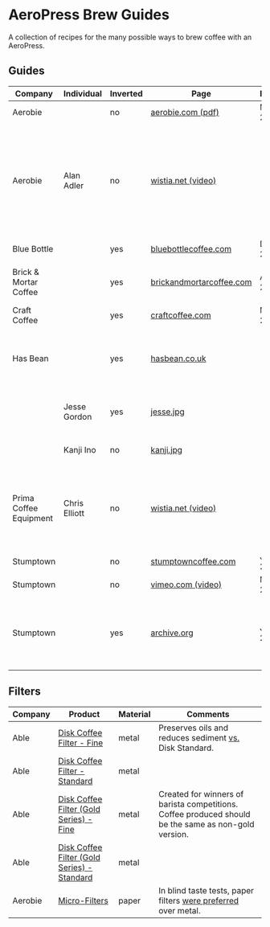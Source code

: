 # AeroPress Brew Guides

A collection of recipes for the many possible ways to brew coffee with an AeroPress.

## Guides

Company                 | Individual     | Inverted | Page                            | Published  | Comments
----------------------- | -------------- | -------- | ------------------------------- | ---------- | --------
Aerobie                 |                | no       | [aerobie.com (pdf)][5]          | Mar. 2016  |
Aerobie                 | Alan Adler     | no       | [wistia.net (video)][13]        |            | Similar to the official guide but with additional commentary from AeroPress founder, Alan Adler.  Video created by Prima Coffee.
Blue Bottle             |                | yes      | [bluebottlecoffee.com][6]       | Dec. 2013  |
Brick & Mortar Coffee   |                | yes      | [brickandmortarcoffee.com][12]  | Aug. 2014  | Pressing out air before steeping is unique.
Craft Coffee            |                | yes      | [craftcoffee.com][7]            | Mar. 2014  |
Has Bean                |                | yes      | [hasbean.co.uk][15]             |            | Encouraging British commentary.  Conversion: 80–85 °C = 176–185 °F.
                        | Jesse Gordon   | yes      | [jesse.jpg][16]                 |            | Included in package with Able Disk Fine.
                        | Kanji Ino      | no       | [kanji.jpg][17]                 |            | Included in package with Able Disk.
Prima Coffee Equipment  | Chris Elliott  | no       | [wistia.net (video)][14]        |            | A simplified version of the recipe used by Jesse Myers (Quills Coffee) in the Big Eastern Brewers Cup.
Stumptown               |                | no       | [stumptowncoffee.com][8]        | June 2015  |
Stumptown               |                | no       | [vimeo.com (video)][11]         | May 2015   |
Stumptown               |                | yes      | [archive.org][9]                | Jan. 2013  | Stumptown originally recommended inverted style, but [switched][10] sometime in 2015.

## Filters

Company | Product                                          | Material | Comments
------- | ------------------------------------------------ | -------- | --------
Able    | [Disk Coffee Filter - Fine][1]                   | metal    | Preserves oils and reduces sediment [vs.](http://ablebrewing.com/blogs/news/6087708-disk-fine-reviews) Disk Standard.
Able    | [Disk Coffee Filter - Standard][1]               | metal    |
Able    | [Disk Coffee Filter (Gold Series) - Fine][2]     | metal    | Created for winners of barista competitions.  Coffee produced should be the same as non-gold version.
Able    | [Disk Coffee Filter (Gold Series) - Standard][2] | metal    |
Aerobie | [Micro-Filters][3]                               | paper    | In blind taste tests, paper filters [were preferred][4] over metal.

[1]: http://ablebrewing.com/products/disk-coffee-filter "Disk Coffee Filter Designed for AeroPress®"
[2]: http://ablebrewing.com/products/gold-disk-coffee-filter-for-aeropress "Gold Disk Coffee Filter Designed for AeroPress®"
[3]: http://www.aerobie.com/product/aeropress/ "The Aerobie® AeroPress® Coffee Maker"
[4]: http://www.aerobie.com/aeropress/faqs/#filter-questions "FAQs for the AeroPress® Coffee Maker - Aerobie, Inc."
[5]: http://www.aerobie.com/wp-content/uploads/2016/03/AeroPress-Instr-English-Rev.-D2.pdf "Getting Started with your AeroPress® Coffee Maker"
[6]: https://bluebottlecoffee.com/preparation-guides/aeropress "AeroPress Brewing Guide - How to Make AeroPress Coffee"
[7]: https://www.craftcoffee.com/how-to-make-coffee/aeropress-brew-guide "Aeropress Brew Guide | Craft Coffee"
[8]: https://www.stumptowncoffee.com/brew-guides/aeropress/ "Brew with AeroPress | Stumptown Coffee Roasters"
[9]: https://web.archive.org/web/20150412190314/http://stumptowncoffee.com/brew-guides/aeropress/ "Aeropress - Stumptown Coffee Roasters"
[10]: https://www.reddit.com/r/Coffee/comments/3i9kev/stumptown_inverted_method/ "Stumptown inverted method. : Coffee"
[11]: https://vimeo.com/126614296 "How to Brew Coffee in an AeroPress on Vimeo"
[12]: http://www.brickandmortarcoffee.com/brewing-guide/aeropress/
[13]: http://fast.wistia.net/embed/iframe/3ebe8ppoq9
[14]: http://fast.wistia.net/embed/iframe/8jvhusg329
[15]: http://www.hasbean.co.uk/blogs/brew-guides/5952485-aeropress-brew-guide
[16]: /images/able-brewing/jesse.jpg
[17]: /images/able-brewing/kanji.jpg
